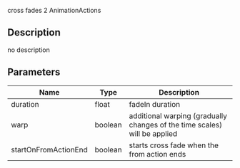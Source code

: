 cross fades 2 AnimationActions



## Description
no description
## Parameters

<table>
<thead>
	<tr>
		<th>Name</th>
		<th>Type</th>
		<th>Description</th>
	</tr>
</thead>
<tr>
	<td>duration</td>
	<td><div class='bg-yellow-800 px-2 py-px text-white rounded-sm'>float</div></td>
	<td>fadeIn duration</td>
</tr>
<tr>
	<td>warp</td>
	<td><div class='bg-emerald-800 px-2 py-px text-white rounded-sm'>boolean</div></td>
	<td>additional warping (gradually changes of the time scales) will be applied</td>
</tr>
<tr>
	<td>startOnFromActionEnd</td>
	<td><div class='bg-emerald-800 px-2 py-px text-white rounded-sm'>boolean</div></td>
	<td>starts cross fade when the from action ends</td>
</tr>
</table>